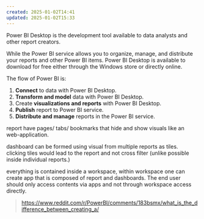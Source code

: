 ```yaml
---
created: 2025-01-02T14:41
updated: 2025-01-02T15:33
---
```

Power BI Desktop is the development tool available to data analysts and other report creators. 

While the Power BI service allows you to 
	organize, 
	manage, 
	and distribute 
your reports and other Power BI items. Power BI Desktop is available to download for free either through the Windows store or directly online.

The flow of Power BI is:
1. **Connect** to data with Power BI Desktop.
2. **Transform and model** data with Power BI Desktop.
3. Create **visualizations and reports** with Power BI Desktop.
4. **Publish** report to Power BI service.
5. **Distribute and manage** reports in the Power BI service.

report have pages/ tabs/ bookmarks that hide and show visuals  like an web-application.

dashboard can be formed using visual from multiple reports as tiles. clicking tiles would lead to the report and not cross filter (unlike possible inside individual reports.)

everything is contained inside a workspace, 
within workspace one can create app that is composed of report and dashboards. The end user should only access contents via apps and not through workspace access directly.
> https://www.reddit.com/r/PowerBI/comments/183bsmx/what_is_the_difference_between_creating_a/